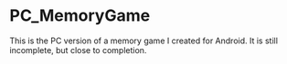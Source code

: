 # PC_MemoryGame
This is the PC version of a memory game I created for Android. It is still incomplete, but close to completion.
